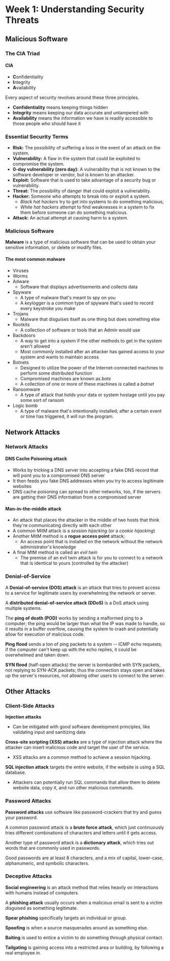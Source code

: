 # Week 1: Understanding Security Threats

## Malicious Software

### The CIA Triad

#### CIA
- **C**onfidentiality
- **I**ntegrity
- **A**vailability

Every aspect of security revolves around these three principles.

- **Confidentiality** means keeping things hidden
- **Integrity** means keeping our data accurate and untampered with
- **Availability** means the information we have is readily accessible to those people who should have it


### Essential Security Terms

- **Risk:** The possibility of suffering a loss in the event of an attack on the system.
- **Vulnerability:** A flaw in the system that could be exploited to compromise the system.
- **0-day vulnerability (zero day):** A vulnerability that is not known to the software developer or vendor, but is known to an attacker.
- **Exploit:** Software that is used to take advantage of a security bug or vulnerability.
- **Threat:** The possibility of danger that could exploit a vulnerability.
- **Hacker:** Someone who attempts to break into or exploit a system.
  - *Black hat hackers* try to get into systems to do something malicious;
  - *White hat hackers* attempt to find weaknesses in a system to fix them before someone can do something malicious.
- **Attack:** An actual attempt at causing harm to a system.


### Malicious Software

**Malware** is a type of malicious software that can be used to obtain your sensitive information, or delete or modify files.

#### The most common malware
- Viruses
- Worms
- Adware
  - Software that displays advertisements and collects data
- Spyware
  - A type of malware that's meant to spy on you
  - A *keylogger* is a common type of spyware that's used to record every keystroke you make
- Trojans
  - Malware that disguises itself as one thing but does something else
- Rootkits
  - A collection of software or tools that an Admin would use
- Backdoors
  - A way to get into a system if the other methods to get in the system aren't allowed
  - Most commonly installed after an attacker has gained access to your system and wants to maintain access
- Botnets
  - Designed to utilize the power of the Internet-connected machines to perform some distributed function
  - Compromised machines are known as *bots*
  - A collection of one or more of these machines is called a *botnet*
- Ransomware
  - A type of attack that holds your data or system hostage until you pay some sort of ransom
- Logic bomb
  - A type of malware that's intentionally installed; after a certain event or time has triggered, it will run the program.


## Network Attacks

### Network Attacks

#### DNS Cache Poisoning attack
- Works by tricking a DNS server into accepting a fake DNS record that will point you to a compromised DNS server
- It then feeds you fake DNS addresses when you try to access legitimate websites
- DNS cache poisoning can spread to other networks, too, if the servers are getting their DNS information from a compromised server

#### Man-in-the-middle attack
- An attack that places the attacker in the middle of two hosts that think they're communicating directly with each other
- A common MitM attack is a *session hijacking* (or a *cookie hijacking*)
- Another MitM method is a **rogue access point** attack;
  - An access point that is installed on the network without the network administrator's knowledge
- A final MtM method is called an *evil twin* 
  - The premise of an evil twin attack is for you to connect to a network that is identical to yours (controlled by the attacker)


### Denial-of-Service

A **Denial-of-service (DOS) attack** is an attack that tries to prevent access to a service for legitimate users by overwhelming the network or server.

A **distributed denial-of-service attack (DDoS)** is a DoS attack using multiple systems.

The **ping of death (POD)** works by sending a malformed ping to a computer; the ping would be larger than what the IP was made to handle, so it results in a buffer overflow, causing the system to crash and potentially allow for execution of malicious code.

**Ping flood** sends a ton of ping packets to a system -- ICMP echo requests; if the computer can't keep up with the echo replies, it could be overwhelmed and taken down.

**SYN flood** (half-open attacks) the server is bombarded with SYN packets, not replying to SYN-ACK packets; thus the connection stays open and takes up the server's resources, not allowing other users to connect to the server.


## Other Attacks

### Client-Side Attacks

**Injection attacks** 
- Can be mitigated with good software development principles, like validating input and sanitizing data

**Cross-site scripting (XSS) attacks** are a type of injection attack where the attacker can insert malicious code and target the user of the service.
- XSS attacks are a common method to achieve a session hijacking.

**SQL injection attack** targets the entire website, if the website is using a SQL database.
- Attackers can potentially run SQL commands that allow them to delete website data, copy it, and run other malicious commands.


### Password Attacks

**Password attacks** use software like password-crackers that try and guess your password.

A common password attack is a **brute force attack**, which just continuously tries different combinations of characters and letters until it gets access.

Another type of password attack is a **dictionary attack**, which tries out words that are commonly used in passwords.

Good passwords are at least 8 characters, and a mix of capital, lower-case, alphanumeric, and symbolic characters.


### Deceptive Attacks

**Social engineering** is an attack method that relies heavily on interactions with humans instead of computers.

A **phishing attack** usually occurs when a malicious email is sent to a victim disguised as something legitimate.

**Spear phishing** specifically targets an individual or group.

**Spoofing** is when a source masquerades around as something else.

**Baiting** is used to entice a victim to do something through physical contact.

**Tailgating** is gaining access into a restricted area or building, by following a real employee in.
